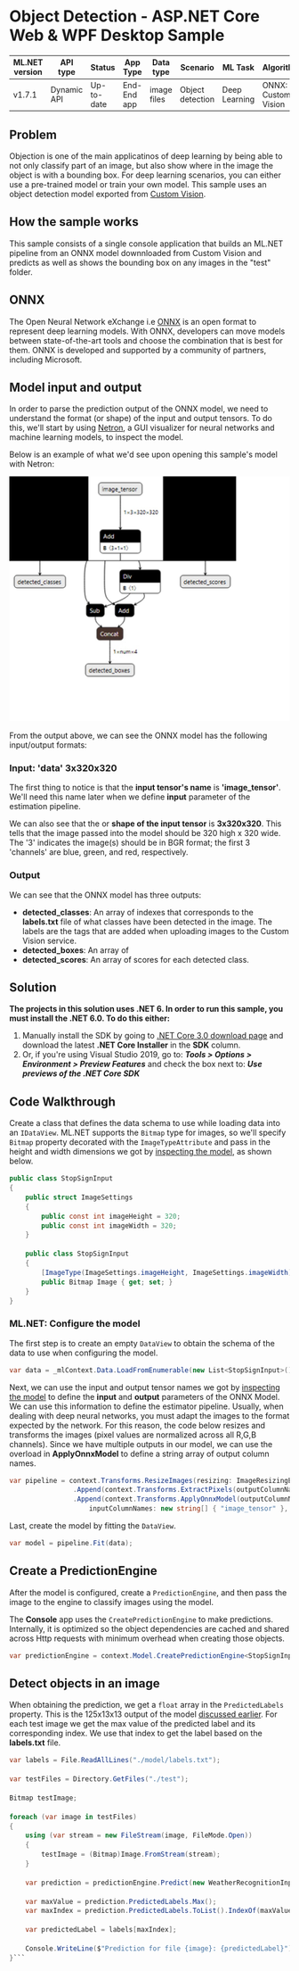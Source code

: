 # Object Detection - ASP.NET Core Web & WPF Desktop Sample

| ML.NET version | API type    | Status     | App Type    | Data type   | Scenario         | ML Task       | Algorithms                        |
|----------------|-------------|------------|-------------|-------------|------------------|---------------|-----------------------------------|
| v1.7.1        | Dynamic API | Up-to-date | End-End app | image files | Object detection | Deep Learning | ONNX: Custom Vision |

## Problem

Objection is one of the main applicatinos of deep learning by being able to not only classify part of an image, but also show where in the image the object is with a bounding box. For deep learning scenarios, you can either use a pre-trained model or train your own model. This sample uses an object detection model exported from [Custom Vision](https://www.customvision.ai).

## How the sample works

This sample consists of a single console application that builds an ML.NET pipeline from an ONNX model downnloaded from Custom Vision and predicts as well as shows the bounding box on any images in the "test" folder.

## ONNX

The Open Neural Network eXchange i.e [ONNX](http://onnx.ai/) is an open format to represent deep learning models. With ONNX, developers can move models between state-of-the-art tools and choose the combination that is best for them. ONNX is developed and supported by a community of partners, including Microsoft.

## Model input and output

In order to parse the prediction output of the ONNX model, we need to understand the format (or shape) of the input and output tensors.  To do this, we'll start by using [Netron](https://netron.app/), a GUI visualizer for neural networks and machine learning models, to inspect the model.

Below is an example of what we'd see upon opening this sample's model with Netron:

![Output from inspecting the model with Netron](./assets/onnx-input.jpg)

From the output above, we can see the ONNX model has the following input/output formats:

### Input: 'data' 3x320x320

The first thing to notice is that the **input tensor's name** is **'image_tensor'**.  We'll need this name later when we define **input** parameter of the estimation pipeline.

We can also see that the or **shape of the input tensor** is **3x320x320**.  This tells that the image passed into the model should be 320 high x 320 wide. The '3' indicates the image(s) should be in BGR format; the first 3 'channels' are blue, green, and red, respectively.

### Output

We can see that the ONNX model has three outputs:
- **detected_classes**: An array of indexes that corresponds to the **labels.txt** file of what classes have been detected in the image. The labels are the tags that are added when uploading images to the Custom Vision service.
- **detected_boxes**: An array of 
- **detected_scores**: An array of scores for each detected class.

## Solution

**The projects in this solution uses .NET 6. In order to run this sample, you must install the .NET 6.0. To do this either:**

1. Manually install the SDK by going to [.NET Core 3.0 download page](https://aka.ms/netcore3download) and download the latest **.NET Core Installer** in the **SDK** column.
2. Or, if you're using Visual Studio 2019, go to: _**Tools > Options > Environment > Preview Features**_ and check the box next to: _**Use previews of the .NET Core SDK**_

## Code Walkthrough

Create a class that defines the data schema to use while loading data into an `IDataView`. ML.NET supports the `Bitmap` type for images, so we'll specify `Bitmap` property decorated with the `ImageTypeAttribute` and pass in the height and width dimensions we got by [inspecting the model](#model-input-and-output), as shown below.

```csharp
public class StopSignInput
{
    public struct ImageSettings
    {
        public const int imageHeight = 320;
        public const int imageWidth = 320;
    }

    public class StopSignInput
    {
        [ImageType(ImageSettings.imageHeight, ImageSettings.imageWidth)]
        public Bitmap Image { get; set; }
    }
}
```

### ML.NET: Configure the model

The first step is to create an empty `DataView` to obtain the schema of the data to use when configuring the model.

```csharp
var data = _mlContext.Data.LoadFromEnumerable(new List<StopSignInput>());
```

Next, we can use the input and output tensor names we got by [inspecting the model](#model-input-and-output) to define the **input** and **output** parameters of the ONNX Model. We can use this information to define the estimator pipeline. Usually, when dealing with deep neural networks, you must adapt the images to the format expected by the network. For this reason, the code below resizes and transforms the images (pixel values are normalized across all R,G,B channels). Since we have multiple outputs in our model, we can use the overload in **ApplyOnnxModel** to define a string array of output column names.

```csharp
var pipeline = context.Transforms.ResizeImages(resizing: ImageResizingEstimator.ResizingKind.Fill, outputColumnName: "image_tensor", imageWidth: ImageSettings.imageWidth, imageHeight: ImageSettings.imageHeight, inputColumnName: nameof(StopSignInput.Image))
                .Append(context.Transforms.ExtractPixels(outputColumnName: "image_tensor"))
                .Append(context.Transforms.ApplyOnnxModel(outputColumnNames: new string[] { "detected_boxes", "detected_scores", "detected_classes" }, 
                    inputColumnNames: new string[] { "image_tensor" }, modelFile: "./Model/model.onnx"));
```

Last, create the model by fitting the `DataView`.

```csharp
var model = pipeline.Fit(data);
```

## Create a PredictionEngine

After the model is configured, create a `PredictionEngine`, and then pass the image to the engine to classify images using the model.

The **Console** app uses the `CreatePredictionEngine` to make predictions. Internally, it is optimized so the object dependencies are cached and shared across Http requests with minimum overhead when creating those objects.

```csharp
var predictionEngine = context.Model.CreatePredictionEngine<StopSignInput, StopSignPrediction>(model);
```

## Detect objects in an image

When obtaining the prediction, we get a `float` array in the `PredictedLabels` property. This is the 125x13x13 output of the model [discussed earlier](#output-data-125x13x13). For each test image we get the max value of the predicted label and its corresponding index. We use that index to get the label based on the **labels.txt** file.

```csharp
var labels = File.ReadAllLines("./model/labels.txt");

var testFiles = Directory.GetFiles("./test");

Bitmap testImage;

foreach (var image in testFiles)
{
    using (var stream = new FileStream(image, FileMode.Open))
    {
        testImage = (Bitmap)Image.FromStream(stream);
    }

    var prediction = predictionEngine.Predict(new WeatherRecognitionInput { Image = testImage });

    var maxValue = prediction.PredictedLabels.Max();
    var maxIndex = prediction.PredictedLabels.ToList().IndexOf(maxValue);

    var predictedLabel = labels[maxIndex];

    Console.WriteLine($"Prediction for file {image}: {predictedLabel}");
}```
